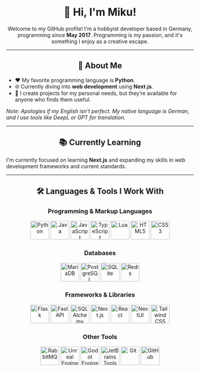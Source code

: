 <h1 align="center">👋 Hi, I'm Miku!</h1>
<p align="center">Welcome to my GitHub profile! I'm a hobbyist developer based in Germany, programming since <strong>May 2017</strong>. Programming is my passion, and it's something I enjoy as a creative escape.</p>

---

<h2 align="center">🌟 About Me</h2>
<ul>
  <li>❤️ My favorite programming language is <strong>Python</strong>.</li>
  <li>🌐 Currently diving into <strong>web development</strong> using <strong>Next.js</strong>.</li>
  <li>🌱 I create projects for my personal needs, but they’re available for anyone who finds them useful.</li>
</ul>
<p><em>Note: Apologies if my English isn't perfect. My native language is German, and I use tools like DeepL or GPT for translation.</em></p>

---

<h2 align="center">📚 Currently Learning</h2>
<p>I'm currently focused on learning <strong>Next.js</strong> and expanding my skills in web development frameworks and current standards.</p>

---

<h2 align="center">🛠️ Languages & Tools I Work With</h2>

<h3 align="center">Programming & Markup Languages</h3>
<div align="center">
  <img src="https://www.midevelopment.de/assets/svg/Python.svg" alt="Python" width="50">
  <img src="https://www.midevelopment.de/assets/svg/Java.svg" alt="Java" width="50">
  <img src="https://www.midevelopment.de/assets/svg/JavaScript.svg" alt="JavaScript" width="50">
  <img src="https://www.midevelopment.de/assets/svg/TypeScript.svg" alt="TypeScript" width="50">
  <img src="https://www.midevelopment.de/assets/svg/Lua.svg" alt="Lua" width="50">
  <img src="https://www.midevelopment.de/assets/svg/HTML5.svg" alt="HTML5" width="50">
  <img src="https://www.midevelopment.de/assets/svg/CSS3.svg" alt="CSS3" width="50">
</div>

<h3 align="center">Databases</h3>
<div align="center">
  <img src="https://www.midevelopment.de/assets/svg/MariaDB.svg" alt="MariaDB" width="50">
  <img src="https://www.midevelopment.de/assets/svg/PostgreSQL.svg" alt="PostgreSQL" width="50">
  <img src="https://www.midevelopment.de/assets/svg/SQLite.svg" alt="SQLite" width="50">
  <img src="https://www.midevelopment.de/assets/svg/Redis.svg" alt="Redis" width="50">
</div>

<h3 align="center">Frameworks & Libraries</h3>
<div align="center">
  <img src="https://www.midevelopment.de/assets/svg/Flask.svg" alt="Flask" width="50">
  <img src="https://www.midevelopment.de/assets/svg/FastAPI.svg" alt="FastAPI" width="50">
  <img src="https://www.midevelopment.de/assets/svg/SQLAlchemy.svg" alt="SQLAlchemy" width="50">
  <img src="https://www.midevelopment.de/assets/svg/NextJS.svg" alt="Next.js" width="50">
  <img src="https://www.midevelopment.de/assets/svg/React.svg" alt="React" width="50">
  <img src="https://www.midevelopment.de/assets/svg/NextUI.svg" alt="NextUI" width="50">
  <img src="https://www.midevelopment.de/assets/svg/TailwindCSS.svg" alt="Tailwind CSS" width="50">
</div>

<h3 align="center">Other Tools</h3>
<div align="center">
  <img src="https://www.midevelopment.de/assets/svg/RabbitMQ.svg" alt="RabbitMQ" width="50">
  <img src="https://www.midevelopment.de/assets/svg/UnrealEngine.svg" alt="Unreal Engine" width="50">
  <img src="https://www.midevelopment.de/assets/svg/GodotEngine.svg" alt="Godot Engine" width="50">
  <img src="https://www.midevelopment.de/assets/svg/JetBrains.svg" alt="JetBrains Tools" width="50">
  <img src="https://www.midevelopment.de/assets/svg/Git.svg" alt="Git" width="50">
  <img src="https://www.midevelopment.de/assets/svg/GitHub.svg" alt="GitHub" width="50">
</div>
